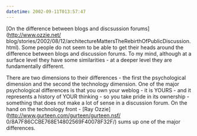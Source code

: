 ```yaml
---
datetime: 2002-09-11T013:57:47
---
```

[On the difference between blogs and discsussion forums](http://www.ozzie.net/ blog/stories/2002/08/12/architectureMattersTheRebirthOfPublicDiscussion.html). Some people do not seem to be able to get their heads around the difference between blogs and discussion forums. To my mind, although at a surface level they have some similarities - at a deeper level they are fundamentally different.

There are two dimensions to their differences - the first the psychological dimension and the second the technology dimension. One of the major psychological differences is that you own your weblog - it is YOURS - and it represents a history of YOUR thinking - so you take pride in its ownership - something that does not make a lot of sense in a discussion forum. On the hand on the technology front - [Ray Ozzie](http://www.gurteen.com/gurteen/gurteen.nsf/ 0/8A7F86CCBE768E14802569F40078F32F/) sums up one of the major differences.